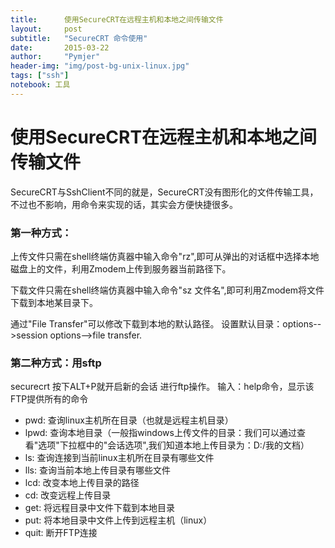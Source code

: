 ```yaml
---
title:      使用SecureCRT在远程主机和本地之间传输文件
layout:     post
subtitle:   "SecureCRT 命令使用"
date:       2015-03-22
author:     "Pymjer"
header-img: "img/post-bg-unix-linux.jpg"
tags: ["ssh"]
notebook: 工具
---
```


使用SecureCRT在远程主机和本地之间传输文件
=================
SecureCRT与SshClient不同的就是，SecureCRT没有图形化的文件传输工具，不过也不影响，用命令来实现的话，其实会方便快捷很多。
　　
### 第一种方式：
上传文件只需在shell终端仿真器中输入命令"rz",即可从弹出的对话框中选择本地磁盘上的文件，利用Zmodem上传到服务器当前路径下。

下载文件只需在shell终端仿真器中输入命令"sz 文件名",即可利用Zmodem将文件下载到本地某目录下。

通过"File Transfer"可以修改下载到本地的默认路径。 设置默认目录：options-->session options-->file transfer.

### 第二种方式：用sftp
securecrt 按下ALT+P就开启新的会话 进行ftp操作。
输入：help命令，显示该FTP提供所有的命令
- pwd: 查询linux主机所在目录（也就是远程主机目录）
- lpwd: 查询本地目录（一般指windows上传文件的目录：我们可以通过查看"选项"下拉框中的"会话选项",我们知道本地上传目录为：D:/我的文档）
- ls: 查询连接到当前linux主机所在目录有哪些文件
- lls: 查询当前本地上传目录有哪些文件
- lcd: 改变本地上传目录的路径
- cd: 改变远程上传目录
- get: 将远程目录中文件下载到本地目录
- put: 将本地目录中文件上传到远程主机（linux）
- quit: 断开FTP连接